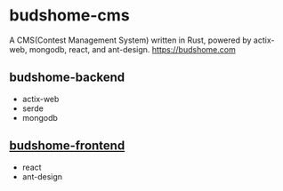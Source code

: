 # budshome-cms
A CMS(Contest Management System) written in Rust, powered by actix-web, mongodb, react, and ant-design. https://budshome.com

## budshome-backend
- actix-web
- serde
- mongodb

## [budshome-frontend](https://github.com/budshome/budshome-frontend)
- react
- ant-design


